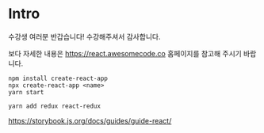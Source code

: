 
# Intro

수강생 여러분 반갑습니다! 수강해주셔서 감사합니다.

보다 자세한 내용은 https://react.awesomecode.co 홈페이지를 참고해 주시기 바랍니다.

```
npm install create-react-app
npx create-react-app <name>
yarn start
```

```
yarn add redux react-redux
```

https://storybook.js.org/docs/guides/guide-react/